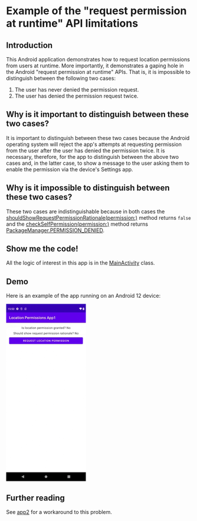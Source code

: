 # Example of the "request permission at runtime" API limitations

## Introduction

This Android application demonstrates how to request location permissions from users at runtime.
More importantly, it demonstrates a gaping hole in the Android "request permission at
runtime" APIs. That is, it is impossible to distinguish between the following two cases:

1. The user has never denied the permission request.
2. The user has denied the permission request twice.

## Why is it important to distinguish between these two cases?

It is important to distinguish between these two cases because the Android operating system will reject the app's
attempts at requesting permission from the user after the user has denied the permission twice. It is necessary,
therefore, for the app to distinguish between the above two cases and, in the latter case, to show a message to
the user asking them to enable the permission via the device's Settings app.

## Why is it impossible to distinguish between these two cases?

These two cases are indistinguishable because in both cases the [shouldShowRequestPermissionRationale(permission:)][1]
method returns `false` and the [checkSelfPermission(permission:)][2] method returns [PackageManager.PERMISSION_DENIED][3].

## Show me the code!

All the logic of interest in this app is in the [MainActivity][4] class.

## Demo

Here is an example of the app running on an Android 12 device:

![Demo of application][5]

## Further reading

See [app2][6] for a workaround to this problem.

[1]: https://developer.android.com/reference/android/app/Activity#shouldShowRequestPermissionRationale(java.lang.String)
[2]: https://developer.android.com/reference/android/content/ContextWrapper#checkSelfPermission(java.lang.String)
[3]: https://developer.android.com/reference/android/content/pm/PackageManager#PERMISSION_DENIED
[4]: src/main/java/com/tazkiyatech/app/MainActivity.kt
[5]: demo.gif
[6]: ../app2
